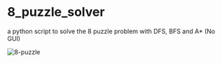 # 8_puzzle_solver
a python script to solve the 8 puzzle problem with DFS, BFS and A* (No GUI)


![8-puzzle](https://user-images.githubusercontent.com/11338579/51538757-c4d9aa80-1e5a-11e9-941f-40863d759625.JPG)
